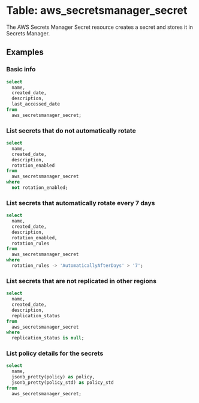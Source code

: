 # Table: aws_secretsmanager_secret

The AWS Secrets Manager Secret resource creates a secret and stores it in Secrets Manager.

## Examples

### Basic info

```sql
select
  name,
  created_date,
  description,
  last_accessed_date
from
  aws_secretsmanager_secret;
```


### List secrets that do not automatically rotate

```sql
select
  name,
  created_date,
  description,
  rotation_enabled
from
  aws_secretsmanager_secret
where
  not rotation_enabled;
```


### List secrets that automatically rotate every 7 days

```sql
select
  name,
  created_date,
  description,
  rotation_enabled,
  rotation_rules
from
  aws_secretsmanager_secret
where
  rotation_rules -> 'AutomaticallyAfterDays' > '7';
```


### List secrets that are not replicated in other regions

```sql
select
  name,
  created_date,
  description,
  replication_status
from
  aws_secretsmanager_secret
where
  replication_status is null;
```

### List policy details for the secrets

```sql
select
  name,
  jsonb_pretty(policy) as policy,
  jsonb_pretty(policy_std) as policy_std
from
  aws_secretsmanager_secret;
```
